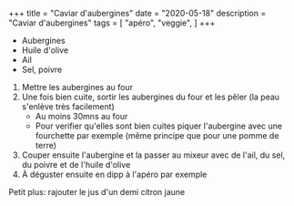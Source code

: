 +++
title = "Caviar d'aubergines"
date = "2020-05-18"
description = "Caviar d'aubergines"
tags = [
    "apéro",
    "veggie",
]
+++

* Aubergines
* Huile d'olive
* Ail
* Sel, poivre


1. Mettre les aubergines au four
2. Une fois bien cuite, sortir les aubergines du four et les pêler (la peau s'enlève très facilement)
    - Au moins 30mns au four
    - Pour verifier qu'elles sont bien cuites piquer l'aubergine avec une fourchette par exemple (même principe que pour une pomme de terre)
3. Couper ensuite l'aubergine et la passer au mixeur avec de l'ail, du sel, du poivre et de l'huile d'olive
4. À déguster ensuite en dipp à l'apéro par exemple

Petit plus: rajouter le jus d'un demi citron jaune
